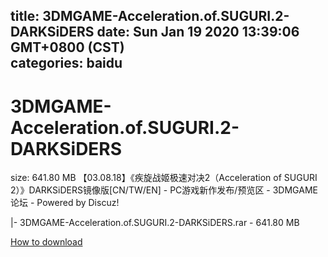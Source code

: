 
title: 3DMGAME-Acceleration.of.SUGURI.2-DARKSiDERS
date: Sun Jan 19 2020 13:39:06 GMT+0800 (CST)    
categories: baidu
---

# 3DMGAME-Acceleration.of.SUGURI.2-DARKSiDERS
size: 641.80 MB
 【03.08.18】《疾旋战姬极速对决2（Acceleration of SUGURI 2）》DARKSiDERS镜像版[CN/TW/EN] - PC游戏新作发布/预览区 - 3DMGAME论坛 - Powered by Discuz!
 
|- 3DMGAME-Acceleration.of.SUGURI.2-DARKSiDERS.rar - 641.80 MB

[How to download](https://bpcam.bemobtrk.com/go/2ceec3aa-1ca2-46d6-b9ff-aaa5c184517c?jno=485)